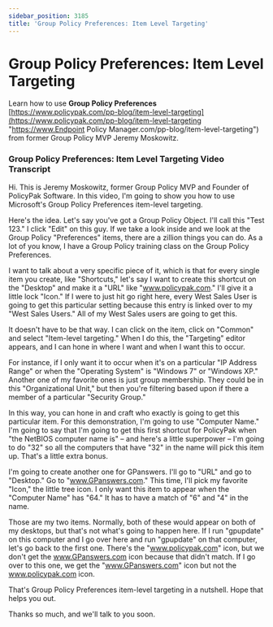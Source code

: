 ```yaml
---
sidebar_position: 3185
title: 'Group Policy Preferences: Item Level Targeting'
---
```


# Group Policy Preferences: Item Level Targeting

Learn how to use **Group Policy Preferences** [https://www.policypak.com/pp-blog/item-level-targeting](https://www.policypak.com/pp-blog/item-level-targeting "https://www.Endpoint Policy Manager.com/pp-blog/item-level-targeting") from former Group Policy MVP Jeremy Moskowitz.

### Group Policy Preferences: Item Level Targeting Video Transcript

Hi. This is Jeremy Moskowitz, former Group Policy MVP and Founder of PolicyPak Software. In this video, I'm going to show you how to use Microsoft's Group Policy Preferences item-level targeting.

Here's the idea. Let's say you've got a Group Policy Object. I'll call this "Test 123." I click "Edit" on this guy. If we take a look inside and we look at the Group Policy "Preferences" items, there are a zillion things you can do. As a lot of you know, I have a Group Policy training class on the Group Policy Preferences.

I want to talk about a very specific piece of it, which is that for every single item you create, like "Shortcuts," let's say I want to create this shortcut on the "Desktop" and make it a "URL" like "www.policypak.com." I'll give it a little lock "Icon." If I were to just hit go right here, every West Sales User is going to get this particular setting because this entry is linked over to my "West Sales Users." All of my West Sales users are going to get this.

It doesn't have to be that way. I can click on the item, click on "Common" and select "Item-level targeting." When I do this, the "Targeting" editor appears, and I can hone in where I want and when I want this to occur.

For instance, if I only want it to occur when it's on a particular "IP Address Range" or when the "Operating System" is "Windows 7" or "Windows XP." Another one of my favorite ones is just group membership. They could be in this "Organizational Unit," but then you're filtering based upon if there a member of a particular "Security Group."

In this way, you can hone in and craft who exactly is going to get this particular item. For this demonstration, I'm going to use "Computer Name." I'm going to say that I'm going to get this first shortcut for PolicyPak when "the NetBIOS computer name is" – and here's a little superpower – I'm going to do "32" so all the computers that have "32" in the name will pick this item up. That's a little extra bonus.

I'm going to create another one for GPanswers. I'll go to "URL" and go to "Desktop." Go to "www.GPanswers.com." This time, I'll pick my favorite "Icon," the little tree icon. I only want this item to appear when the "Computer Name" has "64." It has to have a match of "6" and "4" in the name.

Those are my two items. Normally, both of these would appear on both of my desktops, but that's not what's going to happen here. If I run "gpupdate" on this computer and I go over here and run "gpupdate" on that computer, let's go back to the first one. There's the "www.policypak.com" icon, but we don't get the www.GPanswers.com icon because that didn't match. If I go over to this one, we get the "www.GPanswers.com" icon but not the www.policypak.com icon.

That's Group Policy Preferences item-level targeting in a nutshell. Hope that helps you out.

Thanks so much, and we'll talk to you soon.